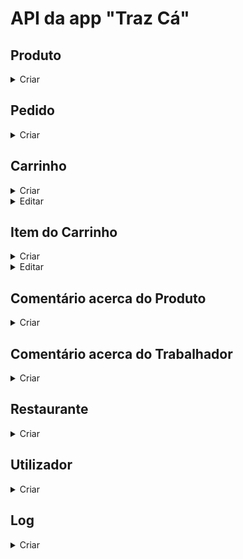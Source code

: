 # API da app "Traz Cá"
## Produto

<details>
  <summary>Criar</summary>
  <pre> Insere dados de um produto em formato JSON. </pre>
  
* **URL**

  /insertProduct

* **Método:**

  `POST`
  
*  **Parâmetros de URL**

   Nenhum

* **Parâmetros de dados**

  **Obrigatório:**
 
   `name=[string]`
   `price=[decimal]`
   `category=[string]`
   `idRestaurant=[integer]`
   
   
   **Opcional:**
 
   `description=[string]`
   `image=[string]`
   `nStars=[integer]`
   `allergens=[string]`
   `mainIngredients=[string]`
   `nutritionalValue=[string]`

* **Resposta de sucesso:**

  * **StatusCode:** 200 <br />
    **Message:** `{ "Produto criado com sucesso" }`
 
* **Resposta de erro:**

  * **StatusCode:** 404 <br />
    **Message:** `{ motivo do erro }`

  OU

  * **StatusCode:** 404 <br />
    **Message:** `{ "Produto criado sem sucesso" }`
</details>


## Pedido

<details>
  <summary>Criar</summary>
  <pre> Insere dados de um pedido em formato JSON. </pre>
  
* **URL**

  /insertOrder

* **Método:**

  `POST`
  
*  **Parâmetros de URL**

   Nenhum

* **Parâmetros de dados**

  **Obrigatório:**
 
   `timeUserAddress=[datetime]`
   `idCart=[integer]`

* **Resposta de sucesso:**

  * **StatusCode:** 200 <br />
    **Message:** `{ "Pedido criado com sucesso" }`
 
* **Resposta de erro:**

  * **StatusCode:** 404 <br />
    **Message:** `{ motivo do erro }`

  OU

  * **StatusCode:** 404 <br />
    **Message:** `{ "Pedido criado sem sucesso" }`
</details>


## Carrinho

<details>
  <summary>Criar</summary>
  <pre> Insere dados de um carrinho em formato JSON. </pre>
  
* **URL**

  /insertCart

* **Método:**

  `POST`
  
*  **Parâmetros de URL**

   Nenhum

* **Parâmetros de dados**

  **Obrigatório:**
 
   `subtotal=[decimal]`
   `deliveryFee=[decimal]`
   `discount=[decimal]`
   `total=[decimal]`
   `idUser=[integer]`

* **Resposta de sucesso:**

  * **StatusCode:** 200 <br />
    **Message:** `{ "Carrinho criado com sucesso" }`
 
* **Resposta de erro:**

  * **StatusCode:** 404 <br />
    **Message:** `{ motivo do erro }`

  OU

  * **StatusCode:** 404 <br />
    **Message:** `{ "Carrinho criado sem sucesso" }`
</details>

<details>
  <summary>Editar</summary>
  <pre> Edita dados de um carrinho em formato JSON. </pre>
  
* **URL**

  /editCart/{id}

* **Método:**

  `PUT`
  
*  **Parâmetros de URL**

   id

* **Parâmetros de dados**

  **Obrigatório:**
  
   `status=[string]`

  **Opcional:**
 
   `subtotal=[decimal]`
   `deliveryFee=[decimal]`
   `discount=[decimal]`
   `total=[decimal]`
   `idUser=[integer]`

* **Resposta de sucesso:**

  * **StatusCode:** 200 <br />
    **Message:** `{ "Dados do carrinho atualizados com sucesso" }`
 
* **Resposta de erro:**

  * **StatusCode:** 404 <br />
    **Message:** `{ motivo do erro }`

  OU

  * **StatusCode:** 404 <br />
    **Message:** `{ "Dados do carrinho atualizados sem sucesso" }`
</details>


## Item do Carrinho

<details>
  <summary>Criar</summary>
  <pre> Insere dados de um item do carrinho em formato JSON. </pre>
  
* **URL**

  /insertCartItem

* **Método:**

  `POST`
  
*  **Parâmetros de URL**

   Nenhum

* **Parâmetros de dados**

  **Obrigatório:**
 
   `quantity=[integer]`
   `idProduct=[integer]`
   `idCart=[integer]`
   
   
   **Opcional:**
 
   `noteProduct=[string]`

* **Resposta de sucesso:**

  * **StatusCode:** 200 <br />
    **Message:** `{ "Item do carrinho criado com sucesso" }`
 
* **Resposta de erro:**

  * **StatusCode:** 404 <br />
    **Message:** `{ motivo do erro }`

  OU

  * **StatusCode:** 404 <br />
    **Message:** `{ "Item do carrinho criado sem sucesso" }`
</details>


<details>
  <summary>Editar</summary>
  <pre> Edita dados de um item do carrinho em formato JSON. </pre>
  
* **URL**

  /editCartItem/{id}

* **Método:**

  `PUT`
  
*  **Parâmetros de URL**

   id

* **Parâmetros de dados**

  **Obrigatório:**
  
   `status=[string]`

  **Opcional:**
 
   `idCart=[integer]`
   `idProduct=[integer]`
   `quantity=[integer]`
   `noteProduct=[string]`

* **Resposta de sucesso:**

  * **StatusCode:** 200 <br />
    **Message:** `{ "Dados do item do carrinho atualizados com sucesso" }`
 
* **Resposta de erro:**

  * **StatusCode:** 404 <br />
    **Message:** `{ motivo do erro }`

  OU

  * **StatusCode:** 404 <br />
    **Message:** `{ "Dados do item do carrinho atualizados sem sucesso" }`
</details>


## Comentário acerca do Produto

<details>
  <summary>Criar</summary>
  <pre> Insere dados de um comentário acerca de um produto em formato JSON. </pre>
  
* **URL**

  /insertCommentProduct

* **Método:**

  `POST`
  
*  **Parâmetros de URL**

   Nenhum

* **Parâmetros de dados**

  **Obrigatório:**
 
   `nameClient=[string]`
   `idProduct=[integer]`
   
   
   **Opcional:**
 
   `image=[string]`
   `nStars=[integer]`
   `text=[string]`

* **Resposta de sucesso:**

  * **StatusCode:** 200 <br />
    **Message:** `{ "Comentário criado com sucesso" }`
 
* **Resposta de erro:**

  * **StatusCode:** 404 <br />
    **Message:** `{ motivo do erro }`

  OU

  * **StatusCode:** 404 <br />
    **Message:** `{ "Comentário criado sem sucesso" }`
</details>


## Comentário acerca do Trabalhador

<details>
  <summary>Criar</summary>
  <pre> Insere dados de um comentário acerca de um trabalhador em formato JSON. </pre>
  
* **URL**

  /insertCommentWorker

* **Método:**

  `POST`
  
*  **Parâmetros de URL**

   Nenhum

* **Parâmetros de dados**

  **Obrigatório:**
 
   `nameClient=[string]`
   `idWorker=[integer]`
   
   
   **Opcional:**
 
   `image=[string]`
   `nStars=[integer]`
   `text=[string]`

* **Resposta de sucesso:**

  * **StatusCode:** 200 <br />
    **Message:** `{ "Comentário criado com sucesso" }`
 
* **Resposta de erro:**

  * **StatusCode:** 404 <br />
    **Message:** `{ motivo do erro }`

  OU

  * **StatusCode:** 404 <br />
    **Message:** `{ "Comentário criado sem sucesso" }`
</details>


## Restaurante

<details>
  <summary>Criar</summary>
  <pre> Insere dados de um restaurante em formato JSON. </pre>
  
* **URL**

  /insertRestaurant

* **Método:**

  `POST`
  
*  **Parâmetros de URL**

   Nenhum

* **Parâmetros de dados**

  **Obrigatório:**
 
   `name=[string]`
   `address=[string]`
   
   
   **Opcional:**
 
   `image=[string]`
   `nStars=[integer]`
   `allCategories=[string]`
   `cheapPriceProduct=[integer]`
   `distanceUserAddress=[integer]`
   `description=[string]`

* **Resposta de sucesso:**

  * **StatusCode:** 200 <br />
    **Message:** `{ "Restaurante criado com sucesso" }`
 
* **Resposta de erro:**

  * **StatusCode:** 404 <br />
    **Message:** `{ motivo do erro }`

  OU

  * **StatusCode:** 404 <br />
    **Message:** `{ "Restaurante criado sem sucesso" }`
</details>




## Utilizador
    
<details>
  <summary>Criar</summary>
  <pre> Insere dados de um utilizador em formato JSON. </pre>
  
* **URL**

  /insertUser

* **Método:**

  `POST`
  
*  **Parâmetros de URL**

   Nenhum

* **Parâmetros de dados**

  **Obrigatório:**
 
   `name=[string]`
   `role=[string]`
   `address=[string]`
   `email=[string]`
   `password=[string]`
   `paypal=[string]`
   
   
   **Opcional:**
 
   `phoneNumber=[string]`

* **Resposta de sucesso:**

  * **StatusCode:** 200 <br />
    **Message:** `{ "Utilizador criado com sucesso" }`
 
* **Resposta de erro:**

  * **StatusCode:** 404 <br />
    **Message:** `{ motivo do erro }`

  OU

  * **StatusCode:** 404 <br />
    **Message:** `{ "Utilizador criado sem sucesso" }`
</details>



## Log
    
<details>
  <summary>Criar</summary>
  <pre> Insere dados de uma log em formato JSON. </pre>
  
* **URL**

  /insertLog

* **Método:**

  `POST`
  
*  **Parâmetros de URL**

   Nenhum

* **Parâmetros de dados**

  **Obrigatório:**
 
   `dateTime=[dateTime]`
   `idUser=[integer]`
   `type=[string]`
   `titleLog=[string]`
   
   **Opcional:**
 
   `resume=[string]`

* **Resposta de sucesso:**

  * **StatusCode:** 200 <br />
    **Message:** `{ "Log criada com sucesso" }`
 
* **Resposta de erro:**

  * **StatusCode:** 404 <br />
    **Message:** `{ motivo do erro }`

  OU

  * **StatusCode:** 404 <br />
    **Message:** `{ "Log criada sem sucesso" }`
</details>
